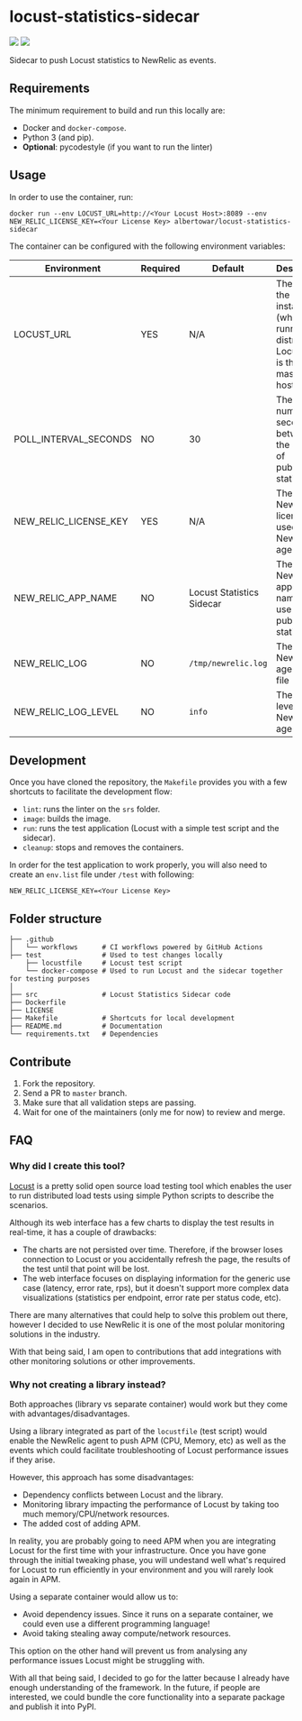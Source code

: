 # locust-statistics-sidecar

![](https://github.com/albertowar/locust-newrelic-sidecar/workflows/Master%20Build/badge.svg)
![](https://github.com/albertowar/locust-newrelic-sidecar/workflows/PR%20Build/badge.svg)

Sidecar to push Locust statistics to NewRelic as events.

## Requirements
The minimum requirement to build and run this locally are:
- Docker and `docker-compose`.
- Python 3 (and pip).
- **Optional**: pycodestyle (if you want to run the linter)

## Usage
In order to use the container, run:

```
docker run --env LOCUST_URL=http://<Your Locust Host>:8089 --env NEW_RELIC_LICENSE_KEY=<Your License Key> albertowar/locust-statistics-sidecar
```

The container can be configured with the following environment variables:

| Environment           | Required | Default                   | Description                                                                               |
| --------------------- | -------- | ------------------------- | ----------------------------------------------------------------------------------------- |
| LOCUST_URL            | YES      | N/A                       | The URL of the Locust instance (when running distributed Locust, this is the master host) |
| POLL_INTERVAL_SECONDS | NO       | 30                        | The number of seconds between the action of publishing statistics                         |
| NEW_RELIC_LICENSE_KEY | YES      | N/A                       | The NewRelic license key used by the NewRelic agent                                       |
| NEW_RELIC_APP_NAME    | NO       | Locust Statistics Sidecar | The NewRelic application name to use when publishing statistics                           |
| NEW_RELIC_LOG         | NO       | `/tmp/newrelic.log`       | The path to NewRelic agent log file                                                       |
| NEW_RELIC_LOG_LEVEL   | NO       | `info`                    | The log level for NewRelic agent                                                          |

## Development
Once you have cloned the repository, the `Makefile` provides you with a few shortcuts to facilitate the development flow:
- `lint`: runs the linter on the `srs` folder.
- `image`: builds the image.
- `run`: runs the test application (Locust with a simple test script and the sidecar).
- `cleanup`: stops and removes the containers.

In order for the test application to work properly, you will also need to create an `env.list` file under `/test` with following:

```
NEW_RELIC_LICENSE_KEY=<Your License Key>
```

## Folder structure
```
├── .github
│   └── workflows      # CI workflows powered by GitHub Actions
├── test               # Used to test changes locally
    ├── locustfile     # Locust test script
    └── docker-compose # Used to run Locust and the sidecar together for testing purposes
│
├── src                # Locust Statistics Sidecar code
├── Dockerfile
├── LICENSE
├── Makefile           # Shortcuts for local development
├── README.md          # Documentation
└── requirements.txt   # Dependencies
```

## Contribute
1. Fork the repository.
2. Send a PR to `master` branch.
3. Make sure that all validation steps are passing.
4. Wait for one of the maintainers (only me for now) to review and merge.

## FAQ
### Why did I create this tool?
[Locust](http://locust.io/) is a pretty solid open source load testing tool which enables the user to run distributed load tests using simple Python scripts to describe the scenarios.

Although its web interface has a few charts to display the test results in real-time, it has a couple of drawbacks:
- The charts are not persisted over time. Therefore, if the browser loses connection to Locust or you accidentally refresh the page, the results of the test until that point will be lost.
- The web interface focuses on displaying information for the generic use case (latency, error rate, rps), but it doesn't support more complex data visualizations (statistics per endpoint, error rate per status code, etc).

There are many alternatives that could help to solve this problem out there, however I decided to use NewRelic it is one of the most polular monitoring solutions in the industry.

With that being said, I am open to contributions that add integrations with other monitoring solutions or other improvements.

### Why not creating a library instead?
Both approaches (library vs separate container) would work but they come with advantages/disadvantages.

Using a library integrated as part of the `locustfile` (test script) would enable the NewRelic agent to push APM (CPU, Memory, etc) as well as the events which could facilitate troubleshooting of Locust performance issues if they arise.

However, this approach has some disadvantages:
* Dependency conflicts between Locust and the library.
* Monitoring library impacting the performance of Locust by taking too much memory/CPU/network resources.
* The added cost of adding APM.

In reality, you are probably going to need APM when you are integrating Locust for the first time with your infrastructure. Once you have gone through the initial tweaking phase, you will undestand well what's required for Locust to run efficiently in your environment and you will rarely look again in APM.

Using a separate container would allow us to:
* Avoid dependency issues. Since it runs on a separate container, we could even use a different programming language!
* Avoid taking stealing away compute/network resources.

This option on the other hand will prevent us from analysing any performance issues Locust might be struggling with.

With all that being said, I decided to go for the latter because I already have enough understanding of the framework. In the future, if people are interested, we could bundle the core functionality into a separate package and publish it into PyPI.
